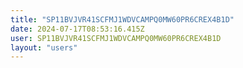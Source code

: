 ```yaml
---
title: "SP11BVJVR41SCFMJ1WDVCAMPQ0MW60PR6CREX4B1D"
date: 2024-07-17T08:53:16.415Z
user: SP11BVJVR41SCFMJ1WDVCAMPQ0MW60PR6CREX4B1D
layout: "users"
---
```

    